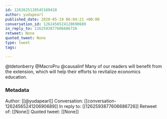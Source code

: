 ```yaml
---
id: 1262625120545169410
author: yudapearl
published_date: 2020-05-19 06:04:21 +00:00
conversation_id: 1262456524120690689
in_reply_to: 1262593877606686726
retweet: None
quoted_tweet: None
type: tweet
tags:

---
```


@tdetonberry @MacroPru @causalinf Many of our readers will benefit from the extension, which will help their efforts to revitalize economics education.

### Metadata

Author: [[@yudapearl]]
Conversation: [[conversation-1262456524120690689]]
In reply to: [[1262593877606686726]]
Retweet of: [[None]]
Quoted tweet: [[None]]
